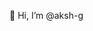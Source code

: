  👋 Hi, I’m @aksh-g


<!---
aksh-g/aksh-g is a ✨ special ✨ repository because its `README.md` (this file) appears on your GitHub profile.
You can click the Preview link to take a look at your changes.
--->
